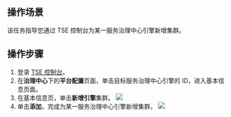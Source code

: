 
 ## 操作场景

该任务指导您通过 TSE 控制台为某一服务治理中心引擎新增集群。


## 操作步骤

1. 登录 [TSE 控制台](https://console.cloud.tencent.com/tse)。
2. 在**治理中心**下的**平台配置**页面，单击目标服务治理中心引擎的 ID，进入基本信息页面。
3. 在基本信息页，单击**新增引擎**集群。
![](https://main.qcloudimg.com/raw/b77415323803b184ef4cabce68837dba.jpg)
4. 单击**添加**，完成为某一服务治理中心引擎新增集群。
![](https://main.qcloudimg.com/raw/79bb1538ff806ed6916478f675a52d45.jpg)
